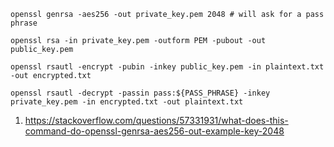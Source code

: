 `openssl genrsa -aes256 -out private_key.pem 2048 # will ask for a pass phrase`

`openssl rsa -in private_key.pem -outform PEM -pubout -out public_key.pem`

`openssl rsautl -encrypt -pubin -inkey public_key.pem -in plaintext.txt -out encrypted.txt`

`openssl rsautl -decrypt -passin pass:${PASS_PHRASE} -inkey private_key.pem -in encrypted.txt -out plaintext.txt`


1. https://stackoverflow.com/questions/57331931/what-does-this-command-do-openssl-genrsa-aes256-out-example-key-2048